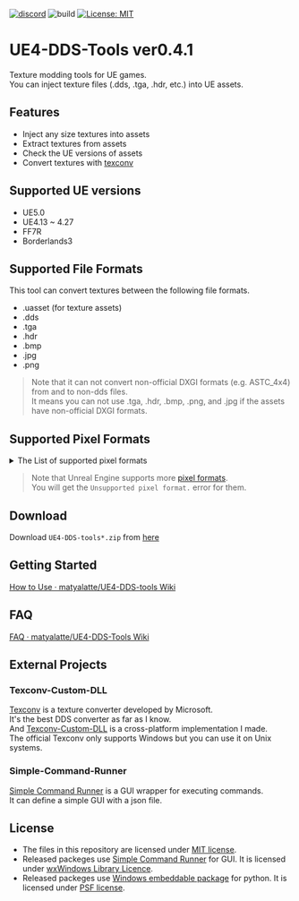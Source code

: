 [![discord](https://badgen.net/badge/icon/discord?icon=discord&label)](https://discord.gg/Qx2Ff3MByF)
![build](https://github.com/matyalatte/UE4-DDS-tools/actions/workflows/main.yml/badge.svg)
[![License: MIT](https://img.shields.io/badge/License-MIT-yellow.svg)](https://opensource.org/licenses/MIT)

# UE4-DDS-Tools ver0.4.1

Texture modding tools for UE games.  
You can inject texture files (.dds, .tga, .hdr, etc.) into UE assets.  

## Features

- Inject any size textures into assets
- Extract textures from assets
- Check the UE versions of assets
- Convert textures with [texconv](https://github.com/microsoft/DirectXTex/wiki/Texconv)

## Supported UE versions

- UE5.0
- UE4.13 ~ 4.27
- FF7R
- Borderlands3

## Supported File Formats

This tool can convert textures between the following file formats.  

- .uasset (for texture assets)
- .dds
- .tga
- .hdr
- .bmp
- .jpg
- .png

> Note that it can not convert non-official DXGI formats (e.g. ASTC_4x4) from and to non-dds files.  
> It means you can not use .tga, .hdr, .bmp, .png, and .jpg if the assets have non-official DXGI formats.  

## Supported Pixel Formats

<details>
<summary>The List of supported pixel formats</summary>

- DXT1 (BC1)
- DXT3 (BC2)
- DXT5 (BC3)
- BC4 (ATI1)
- BC5 (ATI2)
- BC6H
- BC7
- A1
- A8
- G8 (R8)
- G16
- G16R16
- B8G8R8A8
- A2B10G10R10
- A16B16G16R16
- FloatRGB (FloatR11G11B10)
- FloatRGBA
- A32B32G32R32F
- ASTC_4x4

</details>

> Note that Unreal Engine supports more [pixel formats](https://docs.unrealengine.com/5.0/en-US/API/Runtime/Core/EPixelFormat/).  
> You will get the `Unsupported pixel format.` error for them.  

## Download

Download `UE4-DDS-tools*.zip` from [here](https://github.com/matyalatte/UE4-DDS-tools/releases)

## Getting Started

[How to Use · matyalatte/UE4-DDS-tools Wiki](https://github.com/matyalatte/UE4-DDS-Tools/wiki/How-to-Use)

## FAQ

[FAQ · matyalatte/UE4-DDS-Tools Wiki](https://github.com/matyalatte/UE4-DDS-Tools/wiki/FAQ)

## External Projects

### Texconv-Custom-DLL

[Texconv](https://github.com/microsoft/DirectXTex/wiki/Texconv)
is a texture converter developed by Microsoft.  
It's the best DDS converter as far as I know.  
And [Texconv-Custom-DLL](https://github.com/matyalatte/Texconv-Custom-DLL) is a cross-platform implementation I made.  
The official Texconv only supports Windows but you can use it on Unix systems.  

### Simple-Command-Runner

[Simple Command Runner](https://github.com/matyalatte/Simple-Command-Runner) is a GUI wrapper for executing commands.  
It can define a simple GUI with a json file.  

## License

* The files in this repository are licensed under [MIT license](https://github.com/matyalatte/UE4-DDS-Tools/blob/main/LICENSE).
* Released packeges use [Simple Command Runner](https://github.com/matyalatte/Simple-Command-Runner) for GUI. It is licensed under [wxWindows Library Licence](https://github.com/wxWidgets/wxWidgets/blob/master/docs/licence.txt).
* Released packeges use [Windows embeddable package](https://www.python.org/downloads/windows/) for python. It is licensed under [PSF license](https://docs.python.org/3/license.html).
